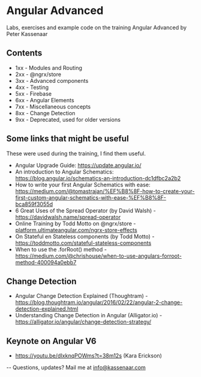 # Angular Advanced

Labs, exercises and example code on the training Angular Advanced by Peter Kassenaar

## Contents
- 1xx - Modules and Routing
- 2xx - @ngrx/store
- 3xx - Advanced components
- 4xx - Testing
- 5xx - Firebase
- 6xx - Angular Elements
- 7xx - Miscellaneous concepts
- 8xx - Change Detection 
- 9xx - Deprecated, used for older versions

## Some links that might be useful

These were used during the training, I find them useful.

-   Angular Upgrade Guide: https://update.angular.io/
-   An introduction to Angular Schematics: https://blog.angular.io/schematics-an-introduction-dc1dfbc2a2b2
-   How to write your first Angular Schematics with ease: https://medium.com/@tomastrajan/%EF%B8%8F-how-to-create-your-first-custom-angular-schematics-with-ease-%EF%B8%8F-bca859f3055d
-   6 Great Uses of the Spread Operator (by David Walsh) - https://davidwalsh.name/spread-operator
-   Online Training by Todd Motto on @ngrx/store -[platform.ultimateangular.com/ngrx-store-effects](https://platform.ultimateangular.com/ngrx-store-effects?affcode=76683_2_kwj_el)
-   On Stateful en Stateless components (by Todd Motto) - https://toddmotto.com/stateful-stateless-components
-   When to use the .forRoot() method - https://medium.com/@chrishouse/when-to-use-angulars-forroot-method-400094a0ebb7

## Change Detection

-   Angular Change Detection Explained (Thoughtram) - https://blog.thoughtram.io/angular/2016/02/22/angular-2-change-detection-explained.html
-   Understanding Change Detection in Angular (Alligator.io) - https://alligator.io/angular/change-detection-strategy/

## Keynote on Angular V6

-   https://youtu.be/dIxknqPOWms?t=38m12s (Kara Erickson)

--
Questions, updates? Mail me at info@kassenaar.com
